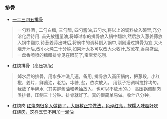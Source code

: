 ### 排骨

- [一二三四五排骨](https://www.youtube.com/watch?v=I-8q4RjIMEc)
> 一勺料酒 , 二勺白糖, 三勺醋, 四勺酱油,五勺水,将以上的调料放入碗里,充分溶化后待用.
> 首先放适量油,将焯过水的排骨放入锅中翻炒,然后放入葱姜蒜放入锅中翻炒,待葱姜蒜出味后,将碗中的调料倒入锅中,刚刚漫过排骨为宜,大火烧开汁后,改小火炖二十分钟,如果汁太多可以改大火收汁,放葱花,香菜盛盘,一盘香喷喷的糖醋排骨见在眼前了,宝宝爱吃哦.

- 红烧排骨（高压锅版）
> 焯水后的排骨，用水多冲洗几遍，备用, 排骨放入高压锅内，把葱段，小红椒，姜片，鲜酱油，老抽，冰糖, 盐，依次放入。
   用筷子把调料搅拌均匀。我放了半碗水（其实鲜酱油和老抽放入，也可以不放水的。）
   高压锅调制肉类排骨，压制三十分钟。排骨就好了。真的很简单易做。收汁八分钟。

* 红烧肉
	[红烧肉很多人做错了，大厨教正宗做法，色泽红亮，软糯入味超好吃](https://www.youtube.com/watch?v=yUpmXWMpL3E)
	[红烧肉，这样烹饪不用加一滴油](https://www.youtube.com/watch?v=Bh7FjZ-W1IM)
	